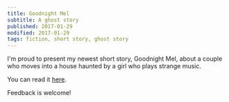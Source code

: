 ```yaml
---
title: Goodnight Mel
subtitle: A ghost story
published: 2017-01-29
modified: 2017-01-29
tags: fiction, short story, ghost story
---
```


I'm proud to present my newest short story, Goodnight Mel, about a couple who moves into a house haunted by a girl who plays strange music.

You can read it [here](https://docs.google.com/document/d/1Pxs_3NstJrN3YwTQBmLDaLNwBJv6FBGzF23zDpFY0UI/edit).

Feedback is welcome!
